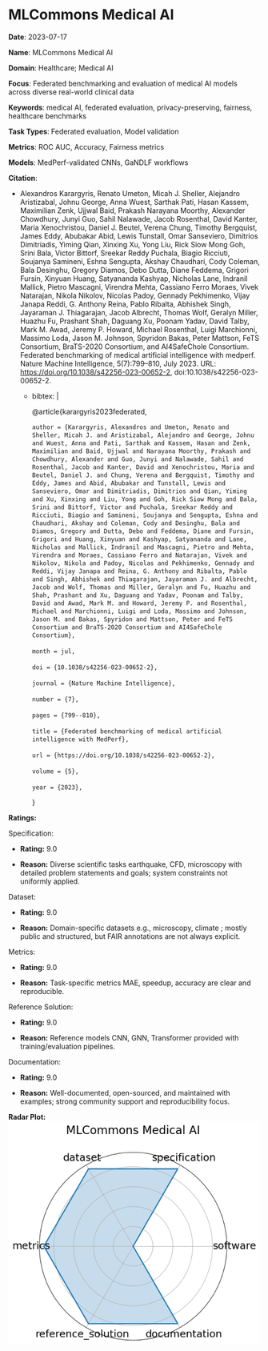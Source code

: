 # MLCommons Medical AI


**Date**: 2023-07-17


**Name**: MLCommons Medical AI


**Domain**: Healthcare; Medical AI


**Focus**: Federated benchmarking and evaluation of medical AI models across diverse real-world clinical data


**Keywords**: medical AI, federated evaluation, privacy-preserving, fairness, healthcare benchmarks


**Task Types**: Federated evaluation, Model validation


**Metrics**: ROC AUC, Accuracy, Fairness metrics


**Models**: MedPerf-validated CNNs, GaNDLF workflows


**Citation**:


- Alexandros Karargyris, Renato Umeton, Micah J. Sheller, Alejandro Aristizabal, Johnu George, Anna Wuest, Sarthak Pati, Hasan Kassem, Maximilian Zenk, Ujjwal Baid, Prakash Narayana Moorthy, Alexander Chowdhury, Junyi Guo, Sahil Nalawade, Jacob Rosenthal, David Kanter, Maria Xenochristou, Daniel J. Beutel, Verena Chung, Timothy Bergquist, James Eddy, Abubakar Abid, Lewis Tunstall, Omar Sanseviero, Dimitrios Dimitriadis, Yiming Qian, Xinxing Xu, Yong Liu, Rick Siow Mong Goh, Srini Bala, Victor Bittorf, Sreekar Reddy Puchala, Biagio Ricciuti, Soujanya Samineni, Eshna Sengupta, Akshay Chaudhari, Cody Coleman, Bala Desinghu, Gregory Diamos, Debo Dutta, Diane Feddema, Grigori Fursin, Xinyuan Huang, Satyananda Kashyap, Nicholas Lane, Indranil Mallick, Pietro Mascagni, Virendra Mehta, Cassiano Ferro Moraes, Vivek Natarajan, Nikola Nikolov, Nicolas Padoy, Gennady Pekhimenko, Vijay Janapa Reddi, G. Anthony Reina, Pablo Ribalta, Abhishek Singh, Jayaraman J. Thiagarajan, Jacob Albrecht, Thomas Wolf, Geralyn Miller, Huazhu Fu, Prashant Shah, Daguang Xu, Poonam Yadav, David Talby, Mark M. Awad, Jeremy P. Howard, Michael Rosenthal, Luigi Marchionni, Massimo Loda, Jason M. Johnson, Spyridon Bakas, Peter Mattson, FeTS Consortium, BraTS-2020 Consortium, and AI4SafeChole Consortium. Federated benchmarking of medical artificial intelligence with medperf. Nature Machine Intelligence, 5(7):799–810, July 2023. URL: https://doi.org/10.1038/s42256-023-00652-2, doi:10.1038/s42256-023-00652-2.

  - bibtex: |

      @article{karargyris2023federated,

        author = {Karargyris, Alexandros and Umeton, Renato and Sheller, Micah J. and Aristizabal, Alejandro and George, Johnu and Wuest, Anna and Pati, Sarthak and Kassem, Hasan and Zenk, Maximilian and Baid, Ujjwal and Narayana Moorthy, Prakash and Chowdhury, Alexander and Guo, Junyi and Nalawade, Sahil and Rosenthal, Jacob and Kanter, David and Xenochristou, Maria and Beutel, Daniel J. and Chung, Verena and Bergquist, Timothy and Eddy, James and Abid, Abubakar and Tunstall, Lewis and Sanseviero, Omar and Dimitriadis, Dimitrios and Qian, Yiming and Xu, Xinxing and Liu, Yong and Goh, Rick Siow Mong and Bala, Srini and Bittorf, Victor and Puchala, Sreekar Reddy and Ricciuti, Biagio and Samineni, Soujanya and Sengupta, Eshna and Chaudhari, Akshay and Coleman, Cody and Desinghu, Bala and Diamos, Gregory and Dutta, Debo and Feddema, Diane and Fursin, Grigori and Huang, Xinyuan and Kashyap, Satyananda and Lane, Nicholas and Mallick, Indranil and Mascagni, Pietro and Mehta, Virendra and Moraes, Cassiano Ferro and Natarajan, Vivek and Nikolov, Nikola and Padoy, Nicolas and Pekhimenko, Gennady and Reddi, Vijay Janapa and Reina, G. Anthony and Ribalta, Pablo and Singh, Abhishek and Thiagarajan, Jayaraman J. and Albrecht, Jacob and Wolf, Thomas and Miller, Geralyn and Fu, Huazhu and Shah, Prashant and Xu, Daguang and Yadav, Poonam and Talby, David and Awad, Mark M. and Howard, Jeremy P. and Rosenthal, Michael and Marchionni, Luigi and Loda, Massimo and Johnson, Jason M. and Bakas, Spyridon and Mattson, Peter and FeTS Consortium and BraTS-2020 Consortium and AI4SafeChole Consortium},

        month = jul,

        doi = {10.1038/s42256-023-00652-2},

        journal = {Nature Machine Intelligence},

        number = {7},

        pages = {799--810},

        title = {Federated benchmarking of medical artificial intelligence with MedPerf},

        url = {https://doi.org/10.1038/s42256-023-00652-2},

        volume = {5},

        year = {2023},

      }



**Ratings:**


Specification:


  - **Rating:** 9.0


  - **Reason:** Diverse scientific tasks  earthquake, CFD, microscopy  with detailed problem statements and goals; system constraints not uniformly applied.


Dataset:


  - **Rating:** 9.0


  - **Reason:** Domain-specific datasets  e.g., microscopy, climate ; mostly public and structured, but FAIR annotations are not always explicit.


Metrics:


  - **Rating:** 9.0


  - **Reason:** Task-specific metrics  MAE, speedup, accuracy  are clear and reproducible.


Reference Solution:


  - **Rating:** 9.0


  - **Reason:** Reference models  CNN, GNN, Transformer  provided with training/evaluation pipelines.


Documentation:


  - **Rating:** 9.0


  - **Reason:** Well-documented, open-sourced, and maintained with examples; strong community support and reproducibility focus.


**Radar Plot:**
 ![Mlcommons Medical Ai radar plot](../../tex/images/mlcommons_medical_ai_radar.png)